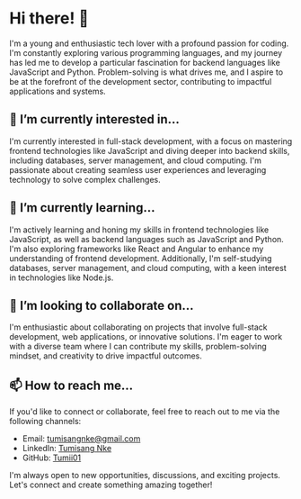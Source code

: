 # Hi there! 👋

I'm a young and enthusiastic tech lover with a profound passion for coding. I'm constantly exploring various programming languages, and my journey has led me to develop a particular fascination for backend languages like JavaScript and Python. Problem-solving is what drives me, and I aspire to be at the forefront of the development sector, contributing to impactful applications and systems.

## 🔭 I’m currently interested in...
I'm currently interested in full-stack development, with a focus on mastering frontend technologies like JavaScript and diving deeper into backend skills, including databases, server management, and cloud computing. I'm passionate about creating seamless user experiences and leveraging technology to solve complex challenges.

## 🌱 I’m currently learning...
I'm actively learning and honing my skills in frontend technologies like JavaScript, as well as backend languages such as JavaScript and Python. I'm also exploring frameworks like React and Angular to enhance my understanding of frontend development. Additionally, I'm self-studying databases, server management, and cloud computing, with a keen interest in technologies like Node.js.

## 🤝 I’m looking to collaborate on...
I'm enthusiastic about collaborating on projects that involve full-stack development, web applications, or innovative solutions. I'm eager to work with a diverse team where I can contribute my skills, problem-solving mindset, and creativity to drive impactful outcomes.

## 📫 How to reach me...
If you'd like to connect or collaborate, feel free to reach out to me via the following channels:
- Email: [tumisangnke@gmail.com](tumisangnke@gmail.com)
- LinkedIn: [Tumisang Nke](https://www.linkedin.com/in/yourname/tumisang-nke-014stu/)
- GitHub: [Tumii01](https://github.com/Tumii01/)

I'm always open to new opportunities, discussions, and exciting projects. Let's connect and create something amazing together!
<!---
Tumii01/Tumii01 is a ✨ special ✨ repository because its `README.md` (this file) appears on your GitHub profile.
You can click the Preview link to take a look at your changes.
--->
